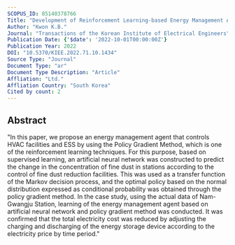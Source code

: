 ```yaml
---
SCOPUS_ID: 85140378766
Title: "Development of Reinforcement Learning-based Energy Management Agent for HVAC Facilities and ESS"
Author: "Kwon K.B."
Journal: "Transactions of the Korean Institute of Electrical Engineers"
Publication Date: {'$date': '2022-10-01T00:00:00Z'}
Publication Year: 2022
DOI: "10.5370/KIEE.2022.71.10.1434"
Source Type: "Journal"
Document Type: "ar"
Document Type Description: "Article"
Affliation: "Ltd."
Affliation Country: "South Korea"
Cited by count: 2
---
```


## Abstract
"In this paper, we propose an energy management agent that controls HVAC facilities and ESS by using the Policy Gradient Method, which is one of the reinforcement learning techniques. For this purpose, based on supervised learning, an artificial neural network was constructed to predict the change in the concentration of fine dust in stations according to the control of fine dust reduction facilities. This was used as a transfer function of the Markov decision process, and the optimal policy based on the normal distribution expressed as conditional probability was obtained through the policy gradient method. In the case study, using the actual data of Nam-Gwangju Station, learning of the energy management agent based on artificial neural network and policy gradient method was conducted. It was confirmed that the total electricity cost was reduced by adjusting the charging and discharging of the energy storage device according to the electricity price by time period."
